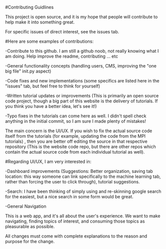 #Contributing Guidlines

This project is open source, and it is my hope that people will contribute to help make it into something great.

For specific issues of direct interest, see the issues tab.

#Here are some examples of contributions:

-Contribute to this github. I am still a github noob, not really knowing what I am doing. Help improve the readme, contributing ... etc

-General functionality concepts (handling users, CMS, improving the "one big file" init.py aspect)

-Code fixes and new implementations (some specifics are listed here in the "issues" tab, but feel free to think for yourself)

-Written tutorial updates or improvements (This is primarily an open source code project, though a big part of this website is the delivery of tutorials. If you think you have a better idea, let's see it!)

-Typo fixes in the tutorials can come here as well. I didn't spell check anything in the initial commit, so I am sure I made plenty of mistakes!

The main concern is the UI/UX. If you wish to fix the actual source code itself from the tutorials (for example, updating the code from the MPI tutorials)
, then you are better off editing the source in that respective repository (This is the website code repo, but there are other repos which contain the actual source code from each individual tutorial as well). 

#Regarding UI/UX, I am very interested in:

-Dashboard improvements (Suggestions: Better organization, saving tab location: this way someone can link specifically to the machine learning tab, rather than forcing the user to click through), tutorial suggestions.

-Search: I have been thinking of simply using and re-skinning google search for the easiest, but a nice search in some form would be great. 

-General Navigation

This is a web app, and it's all about the user's experience. We want to make navigating, finding topics of interest, and consuming those topics as pleasurable as possible. 

All changes must come with complete explanations to the reason and purpose for the change. 
